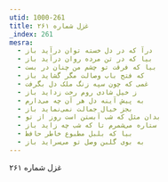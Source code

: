 ```yaml
---
utid: 1000-261
title: غزل شماره ۲۶۱
_index: 261
mesra:
  - درآ که در دل خسته توان درآید باز
  - بیا که در تن مرده روان درآید باز
  - بیا که فرقت تو چشم من چنان در بست
  - که فتح باب وصالت مگر گشاید باز
  - غمی که چون سپه زنگ ملک دل بگرفت
  - ز خیل شادی روم رخت زداید باز
  - به پیش آینه دل هر آن چه می‌دارم
  - بجز خیال جمالت نمی‌نماید باز
  - بدان مثل که شب آبستن است روز از تو
  - ستاره می‌شمرم تا که شب چه زاید باز
  - بیا که بلبل مطبوع خاطر حافظ
  - به بوی گلبن وصل تو می‌سراید باز
---
```

غزل شماره ۲۶۱
